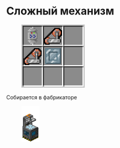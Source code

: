 # Сложный механизм

<figure><img src="../../../.gitbook/assets/complex_mechanism_recipe.png" alt=""><figcaption></figcaption></figure>

Собирается в фабрикаторе

<figure><img src="../../../.gitbook/assets/fabricator_displayitem.png" alt=""><figcaption></figcaption></figure>

